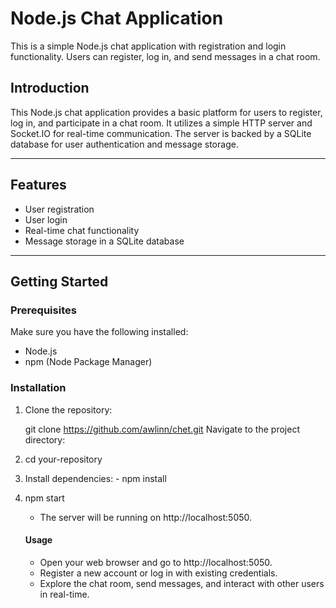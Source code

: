 # Node.js Chat Application

This is a simple Node.js chat application with registration and login functionality. Users can register, log in, and send messages in a chat room.


## Introduction

This Node.js chat application provides a basic platform for users to register, log in, and participate in a chat room. It utilizes a simple HTTP server and Socket.IO for real-time communication. The server is backed by a SQLite database for user authentication and message storage.

---

## Features

- User registration
- User login
- Real-time chat functionality
- Message storage in a SQLite database

--- 

## Getting Started

### Prerequisites

Make sure you have the following installed:

- Node.js
- npm (Node Package Manager)

### Installation

1. Clone the repository:

   git clone https://github.com/awlinn/chet.git
   Navigate to the project directory:

2.  cd your-repository
 

3.    Install dependencies:
     - npm install

4.  npm start
    - The server will be running on http://localhost:5050.

    #### Usage
    - Open your web browser and go to http://localhost:5050.
    - Register a new account or log in with existing credentials.
    - Explore the chat room, send messages, and interact with other users in real-time.